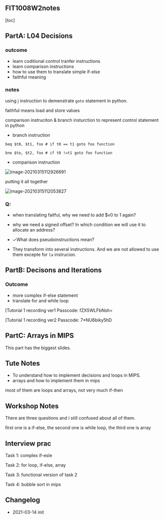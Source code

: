 ## FIT1008W2notes

[toc]

## PartA: L04 Decisions

### outcome

- learn coditional control tranfer instructions
- learn comparison instructions
- how to use them to translate simple if-else
- faithful meaning

### notes

using j instruction to demenstrate `goto` statement in python.

faithful means load and store values 



comparison instruciton & branch insturction to represent control statement in python

- branch instruction

`beq $t0, $t1, foo # if t0 == t1 goto foo function`

`bne $to, $t2, foo # if t0 !=t1 goto foo function`

- comparison instruction 

![image-20210315112926691](https://tva1.sinaimg.cn/large/e6c9d24egy1gokfjbyfy5j21g20e6tb1.jpg)



putting it all together

![image-20210315112053827](https://tva1.sinaimg.cn/large/e6c9d24egy1gokfajxjucj21f60j4jwu.jpg)



### Q:

- when translating faitful, why we need to add $v0 to 1 again?

- why we need a signed offset? In which condition we will use it to allocate an address?

-   ✓What does pseudoinstructions mean?

  - They transform into several instructions. And we are not allowed to use them excepte for `la` instrucion.

  



## PartB: Decisons and Iterations

### Outcome

- more complex if-else statement
- translate for and while loop



[Tutorial 1 recording ver1 Passcode: fZX5WLFbNsh=

[Tutorial 1 recording ver2 Passcode: 7*NU6biky5hD



## PartC: Arrays in MIPS

This part has the biggest slides. 



## Tute Notes

- To understand how to implement decisions and loops in MIPS.
- arrays and how to implement them in mips



most of them are loops and arrays, not very much if-then



## Workshop Notes

There are three questions and i still confused about all of them. 

first one is a if-else, the second one is while loop, the third one is array





## Interview prac

Task 1: complex if-esle 

Task 2: for loop, if-else, array

Task 3: functional version of task 2

Task 4: bubble sort in mips



## Changelog



- 2021-03-14 init